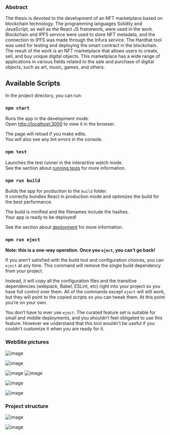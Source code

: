 ### Abstract
The thesis is devoted to the development of an NFT marketplace based on blockchain technology. The programming languages Solidity and JavaScript, as well as the React JS framework, were used in the work. Blockchain and IPFS service were used to store NFT metadata, and the connection to IPFS was made through the Infura service. The Hardhat tool was used for testing and deploying the smart contract in the blockchain.
The result of the work is an NFT marketplace that allows users to create, sell, and buy unique digital objects. This marketplace has a wide range of applications in various fields related to the sale and purchase of digital objects, such as art, music, games, and others.


## Available Scripts

In the project directory, you can run:

### `npm start`

Runs the app in the development mode.\
Open [http://localhost:3000](http://localhost:3000) to view it in the browser.

The page will reload if you make edits.\
You will also see any lint errors in the console.

### `npm test`

Launches the test runner in the interactive watch mode.\
See the section about [running tests](https://facebook.github.io/create-react-app/docs/running-tests) for more information.

### `npm run build`

Builds the app for production to the `build` folder.\
It correctly bundles React in production mode and optimizes the build for the best performance.

The build is minified and the filenames include the hashes.\
Your app is ready to be deployed!

See the section about [deployment](https://facebook.github.io/create-react-app/docs/deployment) for more information.

### `npm run eject`

**Note: this is a one-way operation. Once you `eject`, you can’t go back!**

If you aren’t satisfied with the build tool and configuration choices, you can `eject` at any time. This command will remove the single build dependency from your project.

Instead, it will copy all the configuration files and the transitive dependencies (webpack, Babel, ESLint, etc) right into your project so you have full control over them. All of the commands except `eject` will still work, but they will point to the copied scripts so you can tweak them. At this point you’re on your own.

You don’t have to ever use `eject`. The curated feature set is suitable for small and middle deployments, and you shouldn’t feel obligated to use this feature. However we understand that this tool wouldn’t be useful if you couldn’t customize it when you are ready for it.

### WebSite pictures
![image](https://github.com/sinqx/nft-marketplace/assets/41581873/e4cfd464-dc85-440b-b88d-e533ab003d0d)

![image](https://github.com/sinqx/nft-marketplace/assets/41581873/ef723ffa-35a8-44a1-a728-2a584ee9b5b2)

![image](https://github.com/sinqx/nft-marketplace/assets/41581873/d047a4c8-131b-4cc1-a311-8b56a976671b) ![image](https://github.com/sinqx/nft-marketplace/assets/41581873/d0b5776f-1796-4fa2-9b0e-a7825fc6e975)

![image](https://github.com/sinqx/nft-marketplace/assets/41581873/69a4471f-57c0-4016-9dbe-3953c991f8f0)

![image](https://github.com/sinqx/nft-marketplace/assets/41581873/2158f77b-9106-4064-bff7-977c03028a8c)

### Project structure

![image](https://github.com/sinqx/nft-marketplace/assets/41581873/d9cf0efd-59c9-4c40-b303-c4a9d9bfb5fa)

![image](https://github.com/sinqx/nft-marketplace/assets/41581873/c384f4f7-d122-455c-9ac0-5c05bcd1ca5d)


